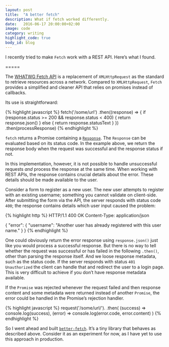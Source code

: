 ```yaml
---
layout: post
title:  "A better fetch"
description: What if fetch worked differently.
date:   2016-06-17 20:00:00+02:00
image: code
category: writing
highlight_code: true
body_id: blog
---
```


I recently tried to make `Fetch` work with a REST API. Here’s what I found.

=====

The [WHATWG Fetch API](https://developer.mozilla.org/en/docs/Web/API/Fetch_API) is a replacement of `XMLHttpRequest` as the standard to retrieve resources across a network. Compared to `XMLHttpRequest`, `Fetch` provides a simplified and cleaner API that relies on promises instead of callbacks.

Its use is straightforward:

{% highlight javascript %}
fetch('/some/url')
  .then((response) => {
    if (response.status >= 200 && response.status < 400) {
      return response.json()
    } else {
      return response.statusText
    }
  })
  .then(processResponse)
{% endhighlight %}

`fetch` returns a Promise containing a [`Response`](https://developer.mozilla.org/en-US/docs/Web/API/Fetch_API/Using_Fetch#Response_objects). The `Response` can be evaluated based on its status code. In the example above, we return the response body when the request was successful and the response status if not.

In this implementation, however, it is not possible to handle unsuccessful requests _and_ process the response at the same time. When working with REST APIs, the response contains crucial details about the error. These details should be made available to the user.

Consider a form to register as a new user. The new user attempts to register with an existing username; something you cannot validate on client-side. After submitting the form via the API, the server responds with status code `400`; the response contains details which user input caused the problem:

{% highlight http %}
HTTP/1.1 400 OK
Content-Type: application/json

{
  "error": {
    "username": "Another user has already registered
                 with this user name."
  }
}
{% endhighlight %}

One could obviously return the error response using `response.json()` just like you would process a successful response. But there is no way to tell whether the request was successful or has failed in the following `.then()`, other than parsing the response itself. And we loose response metadata, such as the status code. If the server responds with status `401 Unauthorized` the client can handle that and redirect the user to a login page. This is very difficult to achieve if you don’t have response metadata available.

If the `Promise` was rejected whenever the request failed and then response content and some metadata were returned instead of another `Promise`, the error could be handled in the Promise’s rejection handler.

{% highlight javascript %}
request('/some/url/').
  .then(
    (success) => console.log(success),
    (error) => console.log(error.code, error.content)
  )
{% endhighlight %}

So I went ahead and built [`better-fetch`](https://github.com/oliverroick/better-fetch). It’s a tiny library that behaves as described above. Consider it as an experiment for now, as I have yet to use this approach in production.
